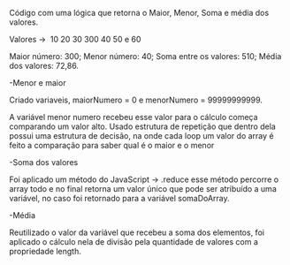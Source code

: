 Código com uma lógica que retorna o Maior, Menor, Soma e média dos valores.

Valores ->  10 20 30 300 40 50 e 60

Maior número: 300;
Menor número: 40;
Soma entre os valores: 510;
Média dos valores: 72,86.

-Menor e maior

Criado variaveis, maiorNumero = 0 e menorNumero = 99999999999.

A variável menor numero recebeu esse valor para o cálculo começa comparando um valor alto.
Usado estrutura de repetição que dentro dela possui uma estrutura de decisão, na onde cada loop um valor do array é feito a comparação para saber qual é o maior e o menor

-Soma dos valores

Foi aplicado um método do JavaScript -> .reduce
esse método percorre o array todo e no final retorna um valor único que pode ser atribuído a uma variável, no caso foi retornado para a variável somaDoArray.

-Média

Reutilizado o valor da variável que recebeu a soma dos elementos, foi aplicado o cálculo nela de divisão pela quantidade de valores com a propriedade length.


